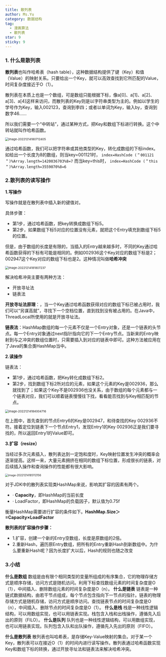 ```yaml
---
title: 散列表
author: Ms.Yu
category: 数据结构
tag:
  - 漫画算法
  - 散列表
star: 9
sticky: 9
---
```

### 1. 什么是散列表

**散列表**也叫作哈希表（hash table），这种数据结构提供了键（Key）和值（Value）的映射关系。只要给出一个Key，就可以高效查找到它所匹配的Value，时间复杂度接近于O（1）。

散列表在本质上也是一个数组，可是数组只能根据下标，像a[0]、a[1]、a[2]、a[3]、a[4]这样来访问，而散列表的Key则是以字符串类型为主的。例如以学生的学号作为Key，输入002123，查询到李四；或者以单词为Key，输入by，查询到数字46……

所以我们需要一个“中转站”，通过某种方式，把Key和数组下标进行转换。这个中转站就叫作哈希函数。

 <img src="https://exchange-imgs2021.oss-cn-beijing.aliyuncs.com/img/image-20221214180712405.png" alt="image-20221214180712405" style="zoom: 67%;" />

通过哈希函数，我们可以把字符串或其他类型的Key，转化成数组的下标index。
如给出一个长度为8的数组，则当key=001121时，
`index=HashCode (＂001121＂)%Array.length=1420036703%8=7`
而当key=this时，
`index=HashCode (＂this＂)%Array.length=3559070%8=6`

### 2.散列表的读写操作

**1.写操作**

写操作就是在散列表中插入新的键值对。

具体步骤：

- 第1步，通过哈希函数，把key转换成数组下标5。
- 第2步，如果数组下标5对应的位置没有元素，就把这个Entry填充到数组下标5的位置。

但是，由于数组的长度是有限的，当插入的Entry越来越多时，不同的Key通过哈希函数获得的下标有可能是相同的。例如002936这个Key对应的数组下标是2；002947这个Key对应的数组下标也是2。这种情况叫做**哈希冲突**

 <img src="https://exchange-imgs2021.oss-cn-beijing.aliyuncs.com/img/image-20221214181807237.png" alt="image-20221214181807237" style="zoom: 67%;" />

解决哈希冲突主要有两种方法：

- 开放寻址法
- 链表法

**开放寻址法原理**：，当一个Key通过哈希函数获得对应的数组下标已被占用时，我们可以“另谋高就”，寻找下一个空档位置，直到找到没有被占用的。在Java中，ThreadLocal所使用的就是开放寻址法。

**链表法**：HashMap数组的每一个元素不仅是一个Entry对象，还是一个链表的头节点。每一个Entry对象通过next指针指向它的下一个Entry节点。当新来的Entry映射到与之冲突的数组位置时，只需要插入到对应的链表中即可。这种方法被应用在了Java的集合类HashMap当中。

**2.读操作**

链表法：

- 第1步，通过哈希函数，把Key转化成数组下标2。
- 第2步，找到数组下标2所对应的元素，如果这个元素的Key是002936，那么就找到了；如果这个Key不是002936也没关系，由于数组的每个元素都与一个链表对应，我们可以顺着链表慢慢往下找，看看能否找到与Key相匹配的节点。

 <img src="https://exchange-imgs2021.oss-cn-beijing.aliyuncs.com/img/image-20221214184004716.png" alt="image-20221214184004716" style="zoom:67%;" />

在上图中，首先查到的节点Entry6的Key是002947，和待查找的Key 002936不符。接着定位到链表下一个节点Entry1，发现Entry1的Key 002936正是我们要寻找的，所以返回Entry1的Value即可。

**3.扩容（resize）**

当经过多次元素插入，散列表达到一定饱和度时，Key映射位置发生冲突的概率会逐渐提高。这样一来，大量元素拥挤在相同的数组下标位置，形成很长的链表，对后续插入操作和查询操作的性能都有很大影响。

<img src="https://exchange-imgs2021.oss-cn-beijing.aliyuncs.com/img/image-20221214185112156.png" alt="image-20221214185112156" style="zoom: 61%;" />

对于JDK中的散列表实现类HashMap来说，影响其扩容的因素有两个。

- · **Capacity**，即HashMap的当前长度
- · LoadFactor，即HashMap的负载因子，默认值为0.75f

衡量HashMap需要进行扩容的条件如下。**HashMap.Size＞=Capacity×LoadFactor**

**散列表的扩容操作步骤：**

- 1.扩容，创建一个新的Entry空数组，长度是原数组的2倍。
- 2.重新Hash，遍历原Entry数组，把所有的Entry重新Hash到新数组中。为什么要重新Hash呢？因为长度扩大以后，Hash的规则也随之改变

### 3.小结

**什么是数组**
数组是由有限个相同类型的变量所组成的有序集合，它的物理存储方式是顺序存储，访问方式是随机访问。利用下标查找数组元素的时间复杂度是O（1），中间插入、删除数组元素的时间复杂度是O（n）。
**什么是链表**
链表是一种链式数据结构，由若干节点组成，每个节点包含指向下一节点的指针。链表的物理存储方式是随机存储，访问方式是顺序访问。查找链表节点的时间复杂度是O（n），中间插入、删除节点的时间复杂度是O（1）。
**什么是栈**
栈是一种线性逻辑结构，可以用数组实现，也可以用链表实现。栈包含入栈和出栈操作，遵循先入后出的原则（FILO）。
**什么是队列**
队列也是一种线性逻辑结构，可以用数组实现，也可以用链表实现。队列包含入队和出队操作，遵循先入先出的原则（FIFO）。

 **什么是散列表**
散列表也叫哈希表，是存储Key-Value映射的集合。对于某一个Key，散列表可以在接近O（1）的时间内进行读写操作。散列表通过哈希函数实现Key和数组下标的转换，通过开放寻址法和链表法来解决哈希冲突。